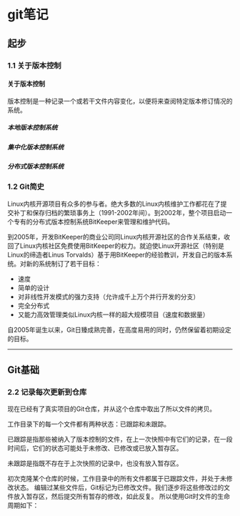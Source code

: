 # git笔记

## 起步

### 1.1 关于版本控制

#### 关于版本控制

版本控制是一种记录一个或若干文件内容变化，以便将来查阅特定版本修订情况的系统。

##### 本地版本控制系统
##### 集中化版本控制系统
##### 分布式版本控制系统

### 1.2 Git简史

Linux内核开源项目有众多的参与者。绝大多数的Linux内核维护工作都花在了提交补丁和保存归档的繁琐事务上（1991-2002年间）。到2002年，整个项目启动一个专有的分布式版本控制系统BitKeeper来管理和维护代码。

到2005年，开发BitKeeper的商业公司同Linux内核开源社区的合作关系结束，收回了Linux内核社区免费使用BitKeeper的权力。就迫使Linux开源社区（特别是Linux的缔造者Linus Torvalds）基于用BitKeeper的经验教训，开发自己的版本系统。对新的系统制订了若干目标：

* 速度
* 简单的设计
* 对非线性开发模式的强力支持（允许成千上万个并行开发的分支）
* 完全分布式
* 又能力高效管理类似Linux内核一样的超大规模项目（速度和数据量）

自2005年诞生以来，Git日臻成熟完善，在高度易用的同时，仍然保留着初期设定的目标。

---
## Git基础

### 2.2 记录每次更新到仓库

现在已经有了真实项目的Git仓库，并从这个仓库中取出了所以文件的拷贝。

工作目录下的每一个文件都有两种状态：已跟踪和未跟踪。

已跟踪是指那些被纳入了版本控制的文件，在上一次快照中有它们的记录，在一段时间后，它们的状态可能处于未修改、已修改或已放入暂存区。

未跟踪是指既不存在于上次快照的记录中，也没有放入暂存区。

初次克隆某个仓库的时候，工作目录中的所有文件都属于已跟踪文件，并处于未修改状态。
编辑过某些文件后，Git标记为已修改文件。我们逐步将这些修改过的文件放入暂存区，然后提交所有暂存的修改，如此反复。
所以使用Git时文件的生命周期如下：


